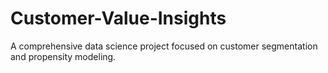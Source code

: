 # Customer-Value-Insights
A comprehensive data science project focused on customer segmentation and propensity modeling.
